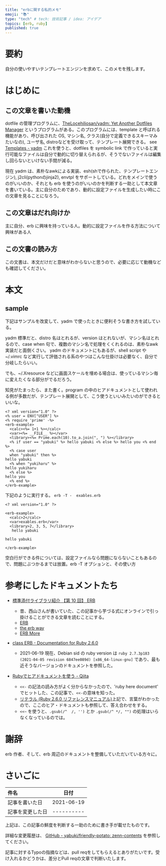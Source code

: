 ```yaml
---
title: "erbに関する私的メモ"
emoji: "📚"
type: "tech" # tech: 技術記事 / idea: アイデア
topics: [erb, ruby]
published: true
---
```

# 要約

自分の使いやすいテンプレートエンジンを求めて、このメモを残します。

# はじめに

## この文章を書いた動機

dotfile の管理プログラムに、[TheLocehiliosan/yadm: Yet Another Dotfiles Manager](https://github.com/TheLocehiliosan/yadm) というプログラムがある。このプログラムには、template と呼ばれる機能があり、呼び出された OS, マシン名, クラス(自分で定義できるスキーマみたいなの), ユーザ名, distroなどを受け取って、テンプレート展開できる。 see [Templates - yadm](https://yadm.io/docs/templates#) これを使うと、dotfiles を symbolic link で作っていると実行可能なファイルは自分で動的に切り替えられるが、そうでないファイルは編集し回らないといけない手間が減る。

現在 yadm は、素朴なawkによる実装、esh(shで作られた、テンプレートエンジン), j2cli(pythonのjinja2), envtpl をサポートしている。どれをメインで使うのがいいのか、それとも erb を使うのがいいのかを判断する一助として本文章を書いている。主に自分のためであり、動的に設定ファイルを生成したい時にこの文章を見ることになろう。

## この文章はだれ向けか

主に自分、erb に興味を持っている人。動的に設定ファイルを作る方法について興味がある人

## この文書の読み方

この文書は、本文だけだと意味がわからないと思うので、必要に応じて動機なども確認してください。

# 本文

## sample

下記はサンプルを改変して、yadm で使ったときに便利そうな書き方を試している。

yadm 標準だと、distro 名はとれるが、version はとれないが、マシン名はとれるので、case when 句で、複数のマシン名で処理をくくれるのは、素朴なawk実装だと面倒くさい。
yadm のドキュメントにもあるが、shell script や ~/.vimrc など実行して評価される系のやつはこんな仕掛けは必要なく、自分で分岐したらいい。

でも、~/.Xresource などに画面スケールを埋める場合は、使っているマシン毎に変えたくなる部分がでるだろう。

知見がたまったら、また書く。program の中のヒアドキュメントとして使われる例が多数だが、テンプレート展開として、こう使うといいみたいのができるといいな。

```erb
<? xml version="1.0" ?>
<% user = ENV["USER"] %>
<% require 'prime' -%>
<erb-example>
  <calc><%= 1+1 %></calc>
  <var><%= __FILE__ %></var>
  <library><%= Prime.each(10).to_a.join(", ") %></library>
  <% if user == "yabuki" %> hello yabuki <% else %> hello you <% end %>
  <% case user
  when "yabuki" then %>
hello yabuki
  <% when "yukiharu" %>
hello yukiharu
  <% else %>
hello you
  <% end %>
</erb-example>
```
下記のように実行する。
`erb -T -  exables.erb `

```
<? xml version="1.0" ?>

<erb-example>
  <calc>2</calc>
  <var>exables.erb</var>
  <library>2, 3, 5, 7</library>
   hello yabuki 
  
hello yabuki
  
</erb-example>

```

空白行ができる件については、設定ファイルなら問題にならないこともあるので、問題にぶつかるまでは放置。erb -T オプションと、その使い方

# 参考にしたドキュメントたち

- [標準添付ライブラリ紹介 【第 10 回】 ERB](https://magazine.rubyist.net/articles/0017/0017-BundledLibraries.html)
  - 昔、西山さんが書いていた、この記事から芋づる式にオンラインで引っ掛けることができる文章を読むことにする。
  - [ERB](http://www.druby.org/ilikeruby/erb.html)
  - [the erb way](http://www.druby.org/ilikeruby/erbway.html)
  - [ERB More](http://www.druby.org/ilikeruby/erbmore.html)

- [class ERB - Documentation for Ruby 2.6.0](https://docs.ruby-lang.org/en/2.6.0/ERB.html)
  - 2021-06-19 現在、Debian sid の ruby version は `ruby 2.7.3p183 (2021-04-05 revision 6847ee089d) [x86_64-linux-gnu]` であり、最も近そうなバージョンのドキュメントを参照した。

- [Rubyでヒアドキュメントを使う - Qiita](https://qiita.com/mogulla3/items/3e114e9c4697f0dea84c)
  - `<<-` の記法の読み方がよく分からなかったので、'ruby here document' でヒットした、この記事で、`<<-`の意味を知った。
  - [リテラル (Ruby 2.6.0 リファレンスマニュアル)](https://docs.ruby-lang.org/ja/2.6.0/doc/spec=2fliteral.html#here)上記で、言葉がわかったので、ここのヒア・ドキュメントも参照して、答え合わせをする。
  - `<<~` を使うと、`.gsub(/^  /, '')` とか `.gsub(/^ */, "")` の処理はいらなくなっているのでは。


# 謝辞

erb 作者、そして、erb 周辺のドキュメントを整備していただいている方々に。


# さいごに

|     件名       |   日付   |
|:----           |:----:|
|記事を書いた日  |2021-06-19|
|記事を変更した日|----------|

上記は、この記事の鮮度を判断する一助のために書き手が載せたものです。

詳細な変更履歴は、 [GitHub - yabuki/friendly-potato: zenn-contents](https://github.com/yabuki/friendly-potato) を参照してください。

記事に対するTypoの指摘などは、pull reqをしてもらえるとありがたいです。受け入れるかどうかは、差分とPull reqの文章で判断いたします。


<!-- 文章の目的は何か -->
  <!-- 読み手に何の情報を伝えるのか -->
  <!-- 読んだひとにどういう行動をしてもらいたいのか -->
<!-- だれに向けての文章か -->
<!-- この文章の肝はどこか -->
 
